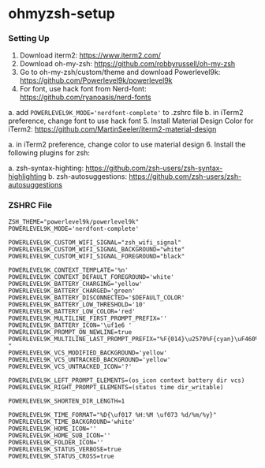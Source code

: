 # ohmyzsh-setup

### Setting Up
1. Download iterm2: https://www.iterm2.com/
2. Download oh-my-zsh: https://github.com/robbyrussell/oh-my-zsh
3. Go to oh-my-zsh/custom/theme and download Powerlevel9k: https://github.com/Powerlevel9k/powerlevel9k
4. For font, use hack font from Nerd-font: https://github.com/ryanoasis/nerd-fonts

  a. add ```POWERLEVEL9K_MODE='nerdfont-complete'``` to .zshrc file
  b. in iTerm2 preference, change font to use hack font
5. Install Material Design Color for iTerm2: https://github.com/MartinSeeler/iterm2-material-design

  a. in iTerm2 preference, change color to use material design
6. Install the following plugins for zsh:

  a. zsh-syntax-highting: https://github.com/zsh-users/zsh-syntax-highlighting
  b. zsh-autosuggestions: https://github.com/zsh-users/zsh-autosuggestions
  
### ZSHRC File
```
ZSH_THEME="powerlevel9k/powerlevel9k"
POWERLEVEL9K_MODE='nerdfont-complete'

POWERLEVEL9K_CUSTOM_WIFI_SIGNAL="zsh_wifi_signal"
POWERLEVEL9K_CUSTOM_WIFI_SIGNAL_BACKGROUND="white"
POWERLEVEL9K_CUSTOM_WIFI_SIGNAL_FOREGROUND="black"

POWERLEVEL9K_CONTEXT_TEMPLATE='%n'
POWERLEVEL9K_CONTEXT_DEFAULT_FOREGROUND='white'
POWERLEVEL9K_BATTERY_CHARGING='yellow'
POWERLEVEL9K_BATTERY_CHARGED='green'
POWERLEVEL9K_BATTERY_DISCONNECTED='$DEFAULT_COLOR'
POWERLEVEL9K_BATTERY_LOW_THRESHOLD='10'
POWERLEVEL9K_BATTERY_LOW_COLOR='red'
POWERLEVEL9K_MULTILINE_FIRST_PROMPT_PREFIX=''
POWERLEVEL9K_BATTERY_ICON='\uf1e6 '
POWERLEVEL9K_PROMPT_ON_NEWLINE=true
POWERLEVEL9K_MULTILINE_LAST_PROMPT_PREFIX="%F{014}\u2570%F{cyan}\uF460%F{073}\uF460%F{109}\uF460%f "
POWERLEVEL9K_VCS_MODIFIED_BACKGROUND='yellow'
POWERLEVEL9K_VCS_UNTRACKED_BACKGROUND='yellow'
POWERLEVEL9K_VCS_UNTRACKED_ICON='?'

POWERLEVEL9K_LEFT_PROMPT_ELEMENTS=(os_icon context battery dir vcs)
POWERLEVEL9K_RIGHT_PROMPT_ELEMENTS=(status time dir_writable)

POWERLEVEL9K_SHORTEN_DIR_LENGTH=1

POWERLEVEL9K_TIME_FORMAT="%D{\uf017 %H:%M \uf073 %d/%m/%y}"
POWERLEVEL9K_TIME_BACKGROUND='white'
POWERLEVEL9K_HOME_ICON=''
POWERLEVEL9K_HOME_SUB_ICON=''
POWERLEVEL9K_FOLDER_ICON=''
POWERLEVEL9K_STATUS_VERBOSE=true
POWERLEVEL9K_STATUS_CROSS=true
```
  

